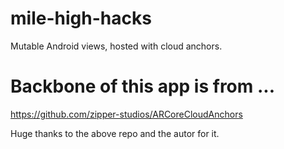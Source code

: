 # mile-high-hacks
Mutable Android views, hosted with cloud anchors.

# Backbone of this app is from ...

https://github.com/zipper-studios/ARCoreCloudAnchors

Huge thanks to the above repo and the autor for it.
